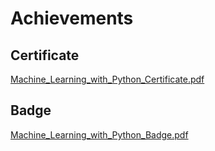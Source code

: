 

# Achievements
## Certificate
[Machine_Learning_with_Python_Certificate.pdf](https://prod-files-secure.s3.us-west-2.amazonaws.com/03e82b26-cccb-4906-bb56-adabcbdc0655/0f35a87e-0c16-48ac-af62-4e4cc34c6a19/Machine_Learning_with_Python_Certificate.pdf?X-Amz-Algorithm=AWS4-HMAC-SHA256&X-Amz-Content-Sha256=UNSIGNED-PAYLOAD&X-Amz-Credential=ASIAZI2LB4664AVHLDF2%2F20250129%2Fus-west-2%2Fs3%2Faws4_request&X-Amz-Date=20250129T201545Z&X-Amz-Expires=3600&X-Amz-Security-Token=IQoJb3JpZ2luX2VjEIv%2F%2F%2F%2F%2F%2F%2F%2F%2F%2FwEaCXVzLXdlc3QtMiJGMEQCIAYhYXVjhzNsD5%2Fj5GVy1932JpokuUGdiOxAs6WFuNuGAiBOLIMZlrrIOQd9TL%2Bez6uZOsAO1EuqU9aHAkpU7e4S4CqIBAiU%2F%2F%2F%2F%2F%2F%2F%2F%2F%2F8BEAAaDDYzNzQyMzE4MzgwNSIMa20d5FUJ6%2F91E6pOKtwDjJ5SarSMoNWctAj1af3AmoWkYCF5%2BlnDYEXtNHMmNQGgdSkUw0E%2BCpmaeJ9XWQmUIddw7%2B2fv6HFN6sY59OqS0akWfHEhUtjBBhlvCVC1BtfGmLSlC%2FHzFjL%2BL3B9oiu6UQeuUFY5Nb0ISoU%2Fu34IukDFtudsyGUuLKqgnPZBDW%2F7HJP58dbAOHuWTcBig%2FLeTeXS7BZ7AO%2Bd5HQCLlC%2B5DBRvVnHbNIoaQ%2FZmMyQxBi%2B67iPcjpb%2Fq9ADbvX6Af%2Frr%2FogHFoGsmrobpvKbrcBc1hM%2BACFP3JgXbjWsUlgQOr10D3%2BKtytNf0nZmt2lCebeAPKIgHLgAboRdS6fdM%2F40pQrqCiA1r76%2BtEZMPPSqoU%2F5dxoQ0frjaF0T1HGNc2KWMYh4P5%2BTZSP6qoNKVIMCr2SV9od43GTw3p48Krv36pSbyY0FHxWLgVAfx5bGoTT4mzToZt3XsRTDoYg5mz59ha%2FlbA76FLdMBAcgaCnuQArH3iSsvPyQTVtnMzAbs5ooP1T%2BypHv%2BQgpBMiEkwvSZP7Zl6q84eoSLaQzQiwTJ9KmOBq2yjjcD%2FE4tVCCAQL4KRYAi2GkYT%2Fso8Nygx522z5%2B8bHhVQoTagaon6nEFMabsPI%2F%2Fpzu60owv%2FXpvAY6pgF1M1A3vJsItZndiYmw%2Ffbr%2FLTH4CJ6HJcBpnKLx1KfeNJpmT2gGZlXUexIGYiXqT7P8ANXdkV1eeM7CUnm06cdcgNVRpWOn7HafFH38oZ6wVRrXpDXxyw%2FwcEdaIoAcidBIZPHohAapWfww1QeZlblu3WNCLCQi4HfK%2B6ms8XMlo0tiBeS0ZN8tQCset%2BxE4vPTftCqdQUmjHpOcdCzxEmUaYhGihG&X-Amz-Signature=2b6bfb1cef0a3030b2f7aa1cf9444eae9997c4f352595b4ec4fb77bc49577866&X-Amz-SignedHeaders=host&x-id=GetObject)
## Badge
[Machine_Learning_with_Python_Badge.pdf](https://prod-files-secure.s3.us-west-2.amazonaws.com/03e82b26-cccb-4906-bb56-adabcbdc0655/ff622a22-73d6-44e3-9c7b-e89a8e61b7aa/Machine_Learning_with_Python_Badge.pdf?X-Amz-Algorithm=AWS4-HMAC-SHA256&X-Amz-Content-Sha256=UNSIGNED-PAYLOAD&X-Amz-Credential=ASIAZI2LB4664AVHLDF2%2F20250129%2Fus-west-2%2Fs3%2Faws4_request&X-Amz-Date=20250129T201545Z&X-Amz-Expires=3600&X-Amz-Security-Token=IQoJb3JpZ2luX2VjEIv%2F%2F%2F%2F%2F%2F%2F%2F%2F%2FwEaCXVzLXdlc3QtMiJGMEQCIAYhYXVjhzNsD5%2Fj5GVy1932JpokuUGdiOxAs6WFuNuGAiBOLIMZlrrIOQd9TL%2Bez6uZOsAO1EuqU9aHAkpU7e4S4CqIBAiU%2F%2F%2F%2F%2F%2F%2F%2F%2F%2F8BEAAaDDYzNzQyMzE4MzgwNSIMa20d5FUJ6%2F91E6pOKtwDjJ5SarSMoNWctAj1af3AmoWkYCF5%2BlnDYEXtNHMmNQGgdSkUw0E%2BCpmaeJ9XWQmUIddw7%2B2fv6HFN6sY59OqS0akWfHEhUtjBBhlvCVC1BtfGmLSlC%2FHzFjL%2BL3B9oiu6UQeuUFY5Nb0ISoU%2Fu34IukDFtudsyGUuLKqgnPZBDW%2F7HJP58dbAOHuWTcBig%2FLeTeXS7BZ7AO%2Bd5HQCLlC%2B5DBRvVnHbNIoaQ%2FZmMyQxBi%2B67iPcjpb%2Fq9ADbvX6Af%2Frr%2FogHFoGsmrobpvKbrcBc1hM%2BACFP3JgXbjWsUlgQOr10D3%2BKtytNf0nZmt2lCebeAPKIgHLgAboRdS6fdM%2F40pQrqCiA1r76%2BtEZMPPSqoU%2F5dxoQ0frjaF0T1HGNc2KWMYh4P5%2BTZSP6qoNKVIMCr2SV9od43GTw3p48Krv36pSbyY0FHxWLgVAfx5bGoTT4mzToZt3XsRTDoYg5mz59ha%2FlbA76FLdMBAcgaCnuQArH3iSsvPyQTVtnMzAbs5ooP1T%2BypHv%2BQgpBMiEkwvSZP7Zl6q84eoSLaQzQiwTJ9KmOBq2yjjcD%2FE4tVCCAQL4KRYAi2GkYT%2Fso8Nygx522z5%2B8bHhVQoTagaon6nEFMabsPI%2F%2Fpzu60owv%2FXpvAY6pgF1M1A3vJsItZndiYmw%2Ffbr%2FLTH4CJ6HJcBpnKLx1KfeNJpmT2gGZlXUexIGYiXqT7P8ANXdkV1eeM7CUnm06cdcgNVRpWOn7HafFH38oZ6wVRrXpDXxyw%2FwcEdaIoAcidBIZPHohAapWfww1QeZlblu3WNCLCQi4HfK%2B6ms8XMlo0tiBeS0ZN8tQCset%2BxE4vPTftCqdQUmjHpOcdCzxEmUaYhGihG&X-Amz-Signature=88f27385c42c0f33a065cc92620c93e68be3f963dede0a35cfea5ffcd2a7514f&X-Amz-SignedHeaders=host&x-id=GetObject)